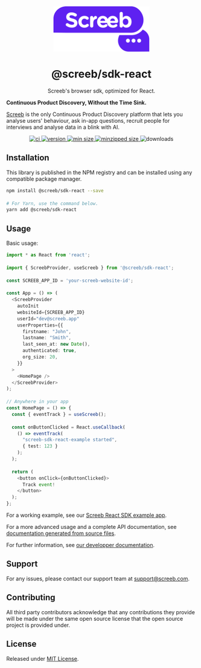 <p align="center">
  <a href="https://screeb.app" alt="Screeb">
    <img src="https://raw.githubusercontent.com/ScreebApp/sdk-js/master/packages/screeb-sdk-react/readme/screeb-logo.svg?token=GHSAT0AAAAAAB2OOPMGT2QD5TL3IRJN3CKCZDEYHJA" alt="Logo" height="120px" style="margin-top: 20px;"/>
  </a>
</p>
<h1 align="center">@screeb/sdk-react</h1>
<p align="center">
  Screeb's browser sdk, optimized for React.

  <b>Continuous Product Discovery, Without the Time Sink.</b>

  <a href="https://screeb.app" alt="Screeb">Screeb</a> is the only Continuous Product Discovery platform that lets you analyse users' behaviour, ask in-app questions, recruit people for interviews and analyse data in a blink with AI.
</p>

<p align="center">
  <a href="https://github.com/ScreebApp/sdk-js/actions/workflows/node.js.yml" alt="ci">
    <img alt="ci" src="https://github.com/ScreebApp/sdk-js/actions/workflows/node.js.yml/badge.svg">
  </a>
  <a href="https://www.npmjs.com/package/@screeb/sdk-react" alt="version">
    <img alt="version" src="https://img.shields.io/npm/v/@screeb/sdk-react.svg" />
  </a>
  <a href="https://bundlephobia.com/package/@screeb/sdk-react" alt="min size">
    <img alt="min size" src="https://img.shields.io/bundlephobia/min/@screeb/sdk-react">
  </a>
  <a href="https://bundlephobia.com/package/@screeb/sdk-react" alt="minzipped size">
    <img alt="minzipped size" src="https://img.shields.io/bundlephobia/minzip/@screeb/sdk-react">
  </a>
<img alt="downloads" src="https://badgen.net/npm/dw/@screeb/sdk-react" />
</p>


## Installation

This library is published in the NPM registry and can be installed using any compatible package manager.

```bash
npm install @screeb/sdk-react --save

# For Yarn, use the command below.
yarn add @screeb/sdk-react
```

## Usage

Basic usage:
```ts
import * as React from 'react';

import { ScreebProvider, useScreeb } from '@screeb/sdk-react';

const SCREEB_APP_ID = 'your-screeb-website-id';

const App = () => (
  <ScreebProvider
    autoInit
    websiteId={SCREEB_APP_ID}
    userId="dev@screeb.app"
    userProperties={{
      firstname: "John",
      lastname: "Smith",
      last_seen_at: new Date(),
      authenticated: true,
      org_size: 20,
    }}
  >
    <HomePage />
  </ScreebProvider>
);

// Anywhere in your app
const HomePage = () => {
  const { eventTrack } = useScreeb();

  const onButtonClicked = React.useCallback(
    () => eventTrack(
      "screeb-sdk-react-example started",
      { test: 123 }
    );
  );

  return (
    <button onClick={onButtonClicked}>
      Track event!
    </button>
  );
};
```

For a working example, see our [Screeb React SDK example app](https://github.com/ScreebApp/sdk-js/tree/master/packages/screeb-sdk-react-example).

For a more advanced usage and a complete API documentation, see [documentation generated from source files](https://github.com/ScreebApp/sdk-js/tree/master/packages/screeb-sdk-react/docs).

For further information, see [our developper documentation](https://github.com/ScreebApp/developers).

## Support
For any issues, please contact our support team at support@screeb.com.

## Contributing
All third party contributors acknowledge that any contributions they provide will be made under the same open source license that the open source project is provided under.

## License

Released under [MIT License](https://github.com/ScreebApp/sdk-js/blob/master/LICENSE).
